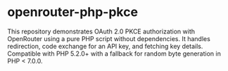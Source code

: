 # openrouter-php-pkce
This repository demonstrates OAuth 2.0 PKCE authorization with OpenRouter using a pure PHP script without dependencies. It handles redirection, code exchange for an API key, and fetching key details. Compatible with PHP 5.2.0+ with a fallback for random byte generation in PHP &lt; 7.0.0.
